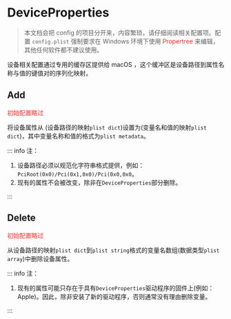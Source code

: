 # DeviceProperties

> 本文档会把 config 的项目分开来，内容繁琐，请仔细阅读相关配置项。配置 `config.plist` 强制要求在 Windows 环境下使用 <span style="color:#FF3030">Propertree</span> 来编辑，其他任何软件都不建议使用。

设备相关配置通过专用的缓存区提供给 macOS ，这个缓冲区是设备路径到属性名称与值的键值对的序列化映射。

## Add

<span style="color:#FF3030">初始配置略过</span>

将设备属性从 (设备路径的映射`plist dict`)设置为(变量名和值的映射`plist dict`)，其中变量名称和值的格式为`plist metadata`。

::: info 注：

1. 设备路径必须以规范化字符串格式提供，例如：`PciRoot(0x0)/Pci(0x1,0x0)/Pci(0x0,0x0`。
2. 现有的属性不会被改变，除非在`DeviceProperties`部分删除。

:::

## Delete

<span style="color:#FF3030">初始配置略过</span>

从设备路径的映射`plist dict`到`plist string`格式的变量名数组(数据类型`plist array`)中删除设备属性。

::: info 注：

1. 现有的属性可能只存在于具有`DeviceProperties`驱动程序的固件上(例如：Apple)。因此，除非安装了新的驱动程序，否则通常没有理由删除变量。

:::

